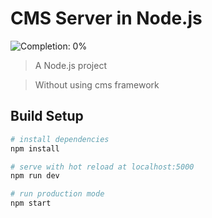 # CMS Server in Node.js

![Completion: 0%](https://img.shields.io/badge/completion-0%25-green.svg)

> A Node.js project

> Without using cms framework

## Build Setup

``` bash
# install dependencies
npm install

# serve with hot reload at localhost:5000
npm run dev

# run production mode
npm start
```
